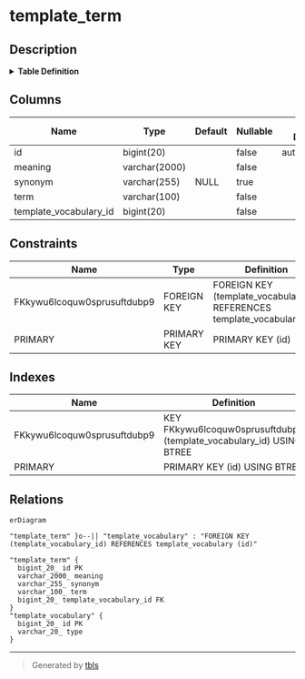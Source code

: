 # template_term

## Description

<details>
<summary><strong>Table Definition</strong></summary>

```sql
CREATE TABLE `template_term` (
  `id` bigint(20) NOT NULL AUTO_INCREMENT,
  `meaning` varchar(2000) NOT NULL,
  `synonym` varchar(255) DEFAULT NULL,
  `term` varchar(100) NOT NULL,
  `template_vocabulary_id` bigint(20) NOT NULL,
  PRIMARY KEY (`id`),
  KEY `FKkywu6lcoquw0sprusuftdubp9` (`template_vocabulary_id`),
  CONSTRAINT `FKkywu6lcoquw0sprusuftdubp9` FOREIGN KEY (`template_vocabulary_id`) REFERENCES `template_vocabulary` (`id`)
) ENGINE=InnoDB AUTO_INCREMENT=[Redacted by tbls] DEFAULT CHARSET=utf8mb4 COLLATE=utf8mb4_unicode_ci
```

</details>

## Columns

| Name | Type | Default | Nullable | Extra Definition | Children | Parents | Comment |
| ---- | ---- | ------- | -------- | ---------------- | -------- | ------- | ------- |
| id | bigint(20) |  | false | auto_increment |  |  |  |
| meaning | varchar(2000) |  | false |  |  |  |  |
| synonym | varchar(255) | NULL | true |  |  |  |  |
| term | varchar(100) |  | false |  |  |  |  |
| template_vocabulary_id | bigint(20) |  | false |  |  | [template_vocabulary](template_vocabulary.md) |  |

## Constraints

| Name | Type | Definition |
| ---- | ---- | ---------- |
| FKkywu6lcoquw0sprusuftdubp9 | FOREIGN KEY | FOREIGN KEY (template_vocabulary_id) REFERENCES template_vocabulary (id) |
| PRIMARY | PRIMARY KEY | PRIMARY KEY (id) |

## Indexes

| Name | Definition |
| ---- | ---------- |
| FKkywu6lcoquw0sprusuftdubp9 | KEY FKkywu6lcoquw0sprusuftdubp9 (template_vocabulary_id) USING BTREE |
| PRIMARY | PRIMARY KEY (id) USING BTREE |

## Relations

```mermaid
erDiagram

"template_term" }o--|| "template_vocabulary" : "FOREIGN KEY (template_vocabulary_id) REFERENCES template_vocabulary (id)"

"template_term" {
  bigint_20_ id PK
  varchar_2000_ meaning
  varchar_255_ synonym
  varchar_100_ term
  bigint_20_ template_vocabulary_id FK
}
"template_vocabulary" {
  bigint_20_ id PK
  varchar_20_ type
}
```

---

> Generated by [tbls](https://github.com/k1LoW/tbls)
